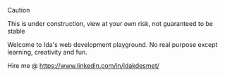 > [!CAUTION]
> This is under construction, view at your own risk, not guaranteed to be stable

Welcome to Ida's web development playground. No real purpose except learning, creativity and fun.

Hire me @ https://www.linkedin.com/in/idakdesmet/